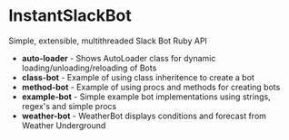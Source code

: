 # InstantSlackBot
Simple, extensible, multithreaded Slack Bot Ruby API

- **auto-loader** - Shows AutoLoader class for dynamic loading/unloading/reloading of Bots
- **class-bot** - Example of using class inheritence to create a bot
- **method-bot** - Example of using procs and methods for creating bots
- **example-bot** - Simple example bot implementations using strings, regex's and simple procs
- **weather-bot** - WeatherBot displays conditions and forecast from Weather Underground

